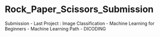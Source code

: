 # Rock_Paper_Scissors_Submission
 Submission - Last Project : Image Classification - Machine Learning for Beginners - Machine Learning Path - DICODING 
